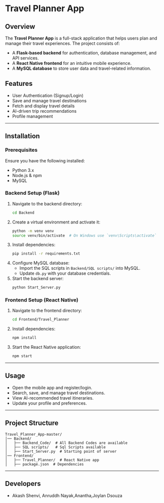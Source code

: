 # Travel Planner App

## Overview

The **Travel Planner App** is a full-stack application that helps users plan and manage their travel experiences. The project consists of:

- A **Flask-based backend** for authentication, database management, and API services.
- A **React Native frontend** for an intuitive mobile experience.
- A **MySQL database** to store user data and travel-related information.

## Features

- User Authentication (Signup/Login)
- Save and manage travel destinations
- Fetch and display travel details
- AI-driven trip recommendations
- Profile management

---

## Installation

### Prerequisites

Ensure you have the following installed:

- Python 3.x
- Node.js & npm
- MySQL

### Backend Setup (Flask)

1. Navigate to the backend directory:
   ```sh
   cd Backend
   ```
2. Create a virtual environment and activate it:
   ```sh
   python -m venv venv
   source venv/bin/activate  # On Windows use `venv\Scripts\activate`
   ```
3. Install dependencies:
   ```sh
   pip install -r requirements.txt
   ```
4. Configure MySQL database:
   - Import the SQL scripts in `Backend/SQL scripts/` into MySQL.
   - Update `db.py` with your database credentials.
5. Start the backend server:
   ```sh
   python Start_Server.py
   ```

### Frontend Setup (React Native)

1. Navigate to the frontend directory:
   ```sh
   cd Frontend/Travel_Planner
   ```
2. Install dependencies:
   ```sh
   npm install
   ```
3. Start the React Native application:
   ```sh
   npm start
   ```

---

## Usage

- Open the mobile app and register/login.
- Search, save, and manage travel destinations.
- View AI-recommended travel itineraries.
- Update your profile and preferences.

---

## Project Structure

```
Travel_Planner_App-master/
│── Backend/
│   ├── Backend_Code/  # All Backend Codes are available
│   ├── SQL scripts/   # Sql Scripts available 
│   ├── Start_Server.py  # Starting point of server
│── Frontend/
│   ├── Travel_Planner/  # React Native app
│   ├── package.json  # Dependencies
```

---

## Developers

- Akash Shenvi, Anruddh Nayak,Anantha,Joylan Dsouza

##

